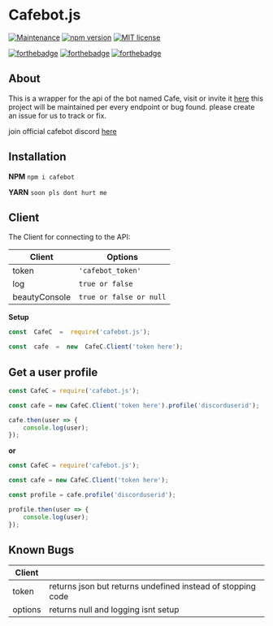 # Cafebot.js
  

[![Maintenance](https://img.shields.io/badge/Maintained%3F-yes-green.svg)](https://GitHub.com/DopeDealers/Cafebot.js/graphs/commit-activity) [![npm version](http://img.shields.io/npm/v/REPO.svg?style=flat)](https://npmjs.org/package/cafebot.js "View this project on npm") 
 [![MIT license](https://img.shields.io/badge/License-MIT-blue.svg)](https://lbesson.mit-license.org/)

[![forthebadge](https://forthebadge.com/images/badges/made-with-javascript.svg)](https://forthebadge.com) [![forthebadge](https://forthebadge.com/images/badges/built-with-love.svg)](https://forthebadge.com) [![forthebadge](https://forthebadge.com/images/badges/uses-badges.svg)](https://forthebadge.com)

## About

This is a wrapper for the api of the bot named Cafe, visit or invite it [here](https://cafebot.xyz)
this project will be maintained per every endpoint or bug found. please create an issue
for us to track or fix.

join official cafebot discord [here](https://discordapp.com/invite/CfCQKGK)

## Installation

**NPM**
``npm i cafebot``

**YARN**
``soon pls dont hurt me``


## Client

The Client for connecting to the API:

|Client          |Options                        |                        
|----------------|-------------------------------|
|token           |``'cafebot_token'``            |
|log             |``true or false``              |
|beautyConsole   |``true or false or null``      |

**Setup**
```js
const  CafeC  =  require('cafebot.js');

const  cafe  =  new  CafeC.Client('token here');
```

## Get a user profile

```js
const CafeC = require('cafebot.js');

const cafe = new CafeC.Client('token here').profile('discorduserid');

cafe.then(user => {
    console.log(user);
});
```

**or**

```js
const CafeC = require('cafebot.js');

const cafe = new CafeC.Client('token here');

const profile = cafe.profile('discorduserid');

profile.then(user => {
    console.log(user);
});
```

## Known Bugs

| Client    |                                                             |
|-----------|-------------------------------------------------------------|
|token      | returns json but returns undefined instead of stopping code |
|options    | returns null and logging isnt setup                         |

